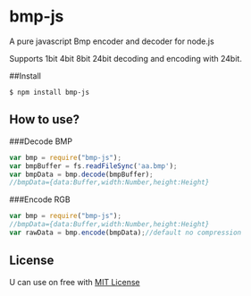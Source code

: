 bmp-js
======

A pure javascript Bmp encoder and decoder for node.js

Supports 1bit 4bit 8bit 24bit decoding and encoding with 24bit.

##Install

	$ npm install bmp-js


How to use?
---
###Decode BMP
```js
var bmp = require("bmp-js");
var bmpBuffer = fs.readFileSync('aa.bmp');
var bmpData = bmp.decode(bmpBuffer);
//bmpData={data:Buffer,width:Number,height:Height}

```

###Encode RGB
```js
var bmp = require("bmp-js");
//bmpData={data:Buffer,width:Number,height:Height}
var rawData = bmp.encode(bmpData);//default no compression

```

License
---
U can use on free with [MIT License](https://github.com/shaozilee/bmp-js/blob/master/LICENSE)